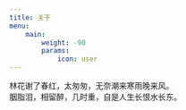 ```yaml
---
title: 关于
menu:
    main: 
        weight: -90
        params:
            icon: user
---
```


林花谢了春红，太匆匆，无奈潮来寒雨晚来风。   
胭脂泪，相留醉，几时重，自是人生长恨水长东。    



